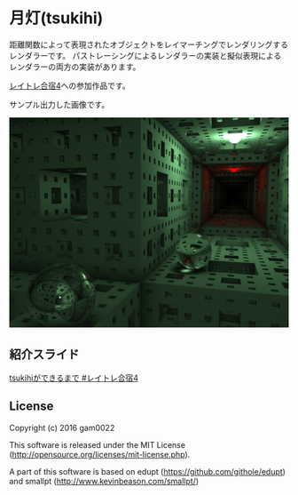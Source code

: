 # 月灯(tsukihi)
距離関数によって表現されたオブジェクトをレイマーチングでレンダリングするレンダラーです。
パストレーシングによるレンダラーの実装と擬似表現によるレンダラーの両方の実装があります。

[レイトレ合宿4](https://sites.google.com/site/raytracingcamp4/)への参加作品です。

サンプル出力した画像です。

![サンプル出力画像](output_example.png)

## 紹介スライド
[tsukihiができるまで #レイトレ合宿4](https://speakerdeck.com/gam0022/tsukihigadekirumade-number-reitorehe-su-4)

## License
Copyright (c) 2016 gam0022

This software is released under the MIT License (http://opensource.org/licenses/mit-license.php).

A part of this software is based on edupt (https://github.com/githole/edupt) and smallpt (http://www.kevinbeason.com/smallpt/)
